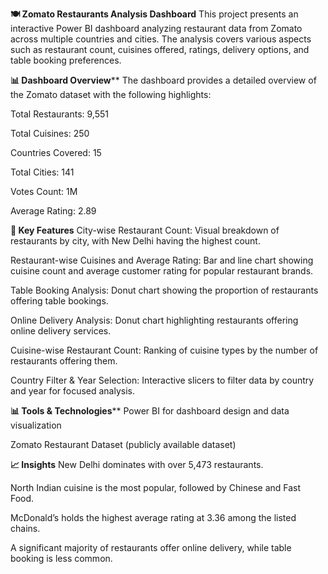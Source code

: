 **🍽️ Zomato Restaurants Analysis Dashboard**
This project presents an interactive Power BI dashboard analyzing restaurant data from Zomato across multiple countries and cities. The analysis covers various aspects such as restaurant count, cuisines offered, ratings, delivery options, and table booking preferences.

**📊 Dashboard Overview****
The dashboard provides a detailed overview of the Zomato dataset with the following highlights:

Total Restaurants: 9,551

Total Cuisines: 250

Countries Covered: 15

Total Cities: 141

Votes Count: 1M

Average Rating: 2.89

**📌 Key Features**
City-wise Restaurant Count:
Visual breakdown of restaurants by city, with New Delhi having the highest count.

Restaurant-wise Cuisines and Average Rating:
Bar and line chart showing cuisine count and average customer rating for popular restaurant brands.

Table Booking Analysis:
Donut chart showing the proportion of restaurants offering table bookings.

Online Delivery Analysis:
Donut chart highlighting restaurants offering online delivery services.

Cuisine-wise Restaurant Count:
Ranking of cuisine types by the number of restaurants offering them.

Country Filter & Year Selection:
Interactive slicers to filter data by country and year for focused analysis.

**📊 Tools & Technologies****
Power BI for dashboard design and data visualization

Zomato Restaurant Dataset (publicly available dataset)

**📈 Insights**
New Delhi dominates with over 5,473 restaurants.

North Indian cuisine is the most popular, followed by Chinese and Fast Food.

McDonald’s holds the highest average rating at 3.36 among the listed chains.

A significant majority of restaurants offer online delivery, while table booking is less common.





